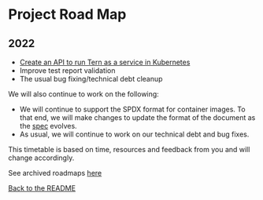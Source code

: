 # Project Road Map

## 2022
- [Create an API to run Tern as a service in Kubernetes](https://github.com/tern-tools/tern/issues/1112)
- Improve test report validation
- The usual bug fixing/technical debt cleanup


We will also continue to work on the following:
- We will continue to support the SPDX format for container images. To that end, we will make changes to update the format of the document as the [spec](https://spdx.github.io/spdx-spec/) evolves.
- As usual, we will continue to work on our technical debt and bug fixes.

This timetable is based on time, resources and feedback from you and will change accordingly.

See archived roadmaps [here](project-roadmap-archive.md)

[Back to the README](../README.md)
